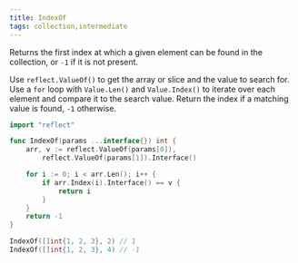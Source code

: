 ```yaml
---
title: IndexOf
tags: collection,intermediate
---
```


Returns the first index at which a given element can be found in the collection, or `-1` if it is not present.

Use `reflect.ValueOf()` to get the array or slice and the value to search for.
Use a `for` loop with `Value.Len()` and `Value.Index()` to iterate over each element and compare it to the search value.
Return the index if a matching value is found, `-1` otherwise.

```go
import "reflect"

func IndexOf(params ...interface{}) int {
	arr, v := reflect.ValueOf(params[0]),
		reflect.ValueOf(params[1]).Interface()

	for i := 0; i < arr.Len(); i++ {
		if arr.Index(i).Interface() == v {
			return i
		}
	}
	return -1
}
```

```go
IndexOf([]int{1, 2, 3}, 2) // 1
IndexOf([]int{1, 2, 3}, 4) // -1
```

